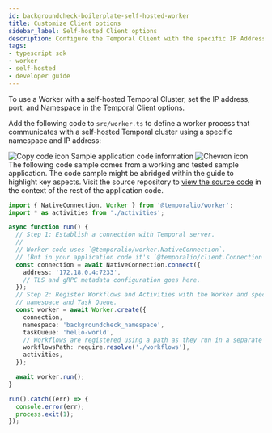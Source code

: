 ```yaml
---
id: backgroundcheck-boilerplate-self-hosted-worker
title: Customize Client options
sidebar_label: Self-hosted Client options
description: Configure the Temporal Client with the specific IP Address and namespace of the Temporal Server on your network.
tags:
- typescript sdk
- worker
- self-hosted
- developer guide
---
```


<!-- DO NOT EDIT THIS FILE DIRECTLY.
THIS FILE IS GENERATED from https://github.com/temporalio/documentation-samples-typescript/blob/main/chapter_project_setup/backgroundcheck/src/worker-self-hosted.ts. -->

To use a Worker with a self-hosted Temporal Cluster, set the IP address, port, and Namespace in the Temporal Client options.

Add the following code to `src/worker.ts` to define a worker process that communicates with a self-hosted Temporal cluster using a specific namespace and IP address:

<div class="copycode-notice-container"><div class="copycode-notice"><img data-style="copycode-icon" src="/icons/copycode.png" alt="Copy code icon" /> Sample application code information <img id="i-id-1159155312" data-event="clickable-copycode-info" data-style="chevron-icon" src="/icons/chevron.png" alt="Chevron icon" /></div><div id="copycode-info-id-1159155312" class="copycode-info">The following code sample comes from a working and tested sample application. The code sample might be abridged within the guide to highlight key aspects. Visit the source repository to <a href="https://github.com/temporalio/documentation-samples-typescript/blob/main/chapter_project_setup/backgroundcheck/src/worker-self-hosted.ts">view the source code</a> in the context of the rest of the application code.</div></div>

```typescript
import { NativeConnection, Worker } from '@temporalio/worker';
import * as activities from './activities';

async function run() {
  // Step 1: Establish a connection with Temporal server.
  //
  // Worker code uses `@temporalio/worker.NativeConnection`.
  // (But in your application code it's `@temporalio/client.Connection`.)
  const connection = await NativeConnection.connect({
    address: '172.18.0.4:7233',
    // TLS and gRPC metadata configuration goes here.
  });
  // Step 2: Register Workflows and Activities with the Worker and specify your
  // namespace and Task Queue.
  const worker = await Worker.create({
    connection,
    namespace: 'backgroundcheck_namespace',
    taskQueue: 'hello-world',
    // Workflows are registered using a path as they run in a separate JS context.
    workflowsPath: require.resolve('./workflows'),
    activities,
  });

  await worker.run();
}

run().catch((err) => {
  console.error(err);
  process.exit(1);
});
```
